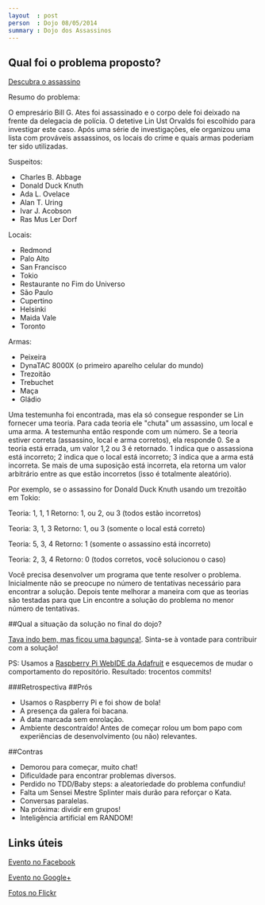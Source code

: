 ```yaml
---
layout  : post
person  : Dojo 08/05/2014
summary : Dojo dos Assassinos
---
```


## Qual foi o problema proposto?

[Descubra o assassino](http://dojopuzzles.com/problemas/exibe/descubra-o-assassino/ "DojoPuzzles")

Resumo do problema: 

O empresário Bill G. Ates foi assassinado e o corpo dele foi deixado na frente da delegacia de polícia. O detetive Lin Ust Orvalds foi escolhido para investigar este caso. Após uma série de investigações, ele organizou uma lista com prováveis assassinos, os locais do crime e quais armas poderiam ter sido utilizadas.

Suspeitos:
 - Charles B. Abbage
 - Donald Duck Knuth
 - Ada L. Ovelace
 - Alan T. Uring
 - Ivar J. Acobson
 - Ras Mus Ler Dorf

Locais:
 - Redmond
 - Palo Alto
 - San Francisco
 - Tokio
 - Restaurante no Fim do Universo
 - São Paulo
 - Cupertino
 - Helsinki
 - Maida Vale
 - Toronto

Armas:
 - Peixeira
 - DynaTAC 8000X (o primeiro aparelho celular do mundo)
 - Trezoitão
 - Trebuchet
 - Maça
 - Gládio

Uma testemunha foi encontrada, mas ela só consegue responder se Lin fornecer uma teoria. Para cada teoria ele "chuta" um assassino, um local e uma arma. A testemunha então responde com um número. Se a teoria estiver correta (assassino, local e arma corretos), ela responde 0. Se a teoria está errada, um valor 1,2 ou 3 é retornado. 1 indica que o assassiona está incorreto; 2 indica que o local está incorreto; 3 indica que a arma está incorreta. Se mais de uma suposição está incorreta, ela retorna um valor arbitrário entre as que estão incorretos (isso é totalmente aleatório).

Por exemplo, se o assassino for Donald Duck Knuth usando um trezoitão em Tokio:

Teoria: 1, 1, 1
Retorno: 1, ou 2, ou 3 (todos estão incorretos) 

Teoria: 3, 1, 3
Retorno: 1, ou 3 (somente o local está correto)

Teoria: 5, 3, 4
Retorno: 1 (somente o assassino está incorreto)

Teoria: 2, 3, 4
Retorno: 0 (todos corretos, você solucionou o caso)

Você precisa desenvolver um programa que tente resolver o problema. Inicialmente não se preocupe no número de tentativas necessário para encontrar a solução. Depois tente melhorar a maneira com que as teorias são testadas para que Lin encontre a solução do problema no menor número de tentativas.

##Qual a situação da solução no final do dojo?

[Tava indo bem, mas ficou uma bagunça!](https://github.com/dojo-se/descubra-o-assasino). Sinta-se à vontade para contribuir com a solução!

PS: Usamos a [Raspberry Pi WebIDE da Adafruit](https://learn.adafruit.com/webide/overview) e esquecemos de mudar o comportamento do repositório. Resultado: trocentos commits!

###Retrospectiva
##Prós
 - Usamos o Raspberry Pi e foi show de bola!
 - A presença da galera foi bacana.
 - A data marcada sem enrolação.
 - Ambiente descontraído! Antes de começar rolou um bom papo com experiências de desenvolvimento (ou não) relevantes.

##Contras
 - Demorou para começar, muito chat!
 - Dificuldade para encontrar problemas diversos.
 - Perdido no TDD/Baby steps: a aleatoriedade do problema confundiu!
 - Falta um Sensei Mestre Splinter mais durão para reforçar o Kata.
 - Conversas paralelas.
 - Na próxima: dividir em grupos!
 - Inteligência artificial em RANDOM!

## Links úteis

[Evento no Facebook](https://www.facebook.com/events/696663497067465/)

[Evento no Google+](https://plus.google.com/u/0/b/117712497785310292400/events/cq16hdnstsblmtikqdverjf8je0?authkey=CLWdgpmut_aWZQ)

[Fotos no Flickr](http://www.flickr.com/photos/erickmendonca/sets/72157641953730615/)
